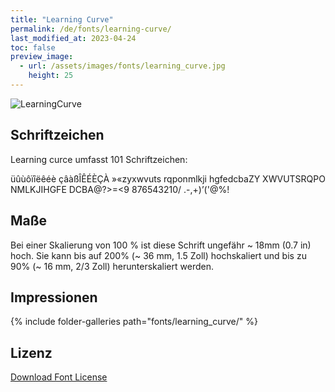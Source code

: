 ```yaml
---
title: "Learning Curve"
permalink: /de/fonts/learning-curve/
last_modified_at: 2023-04-24
toc: false
preview_image:
  - url: /assets/images/fonts/learning_curve.jpg
    height: 25
---
```

![LearningCurve](/assets/images/fonts/learning_curve.jpg)

## Schriftzeichen

Learning curce umfasst 101 Schriftzeichen:

üûùôïîëêéè
çâàßÎÊÉÈÇÀ
»«zyxwvuts
rqponmlkji
hgfedcbaZY
XWVUTSRQPO
NMLKJIHGFE
DCBA@?>=<9
876543210/
.-,+)’('@%!

## Maße

Bei einer Skalierung von 100 % ist diese Schrift ungefähr ~ 18mm  (0.7 in) hoch.
Sie kann bis auf 200% (~ 36 mm, 1.5 Zoll) hochskaliert und bis zu  90% (~ 16 mm, 2/3 Zoll) herunterskaliert werden.

## Impressionen

{% include folder-galleries path="fonts/learning_curve/" %}

## Lizenz

[Download Font License](https://github.com/inkstitch/inkstitch/tree/main/fonts/learning_curve/LICENSE)

